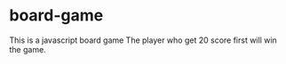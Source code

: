 # board-game
This is a javascript board game
The player who get 20 score first will win the game.
 
